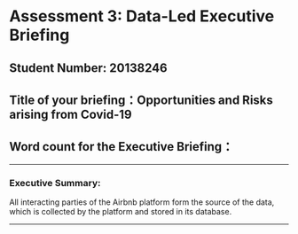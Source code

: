 # Assessment 3: Data-Led Executive Briefing
## Student Number: 20138246
## Title of your briefing：Opportunities and Risks arising from Covid-19
## Word count for the Executive Briefing：
---

### Executive Summary:

All interacting parties of the Airbnb platform form the source of the data, which is collected by the platform and stored in its database.

---
